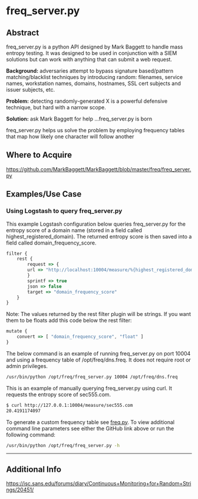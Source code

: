 freq_server.py
========

Abstract
--------

freq_server.py is a python API designed by Mark Baggett to handle mass entropy testing. It was designed to be used in conjunction with a SIEM solutions but can work with anything that can submit a web request.

**Background:** adversaries attempt to bypass signature based/pattern matching/blacklist techniques by introducing random: filenames, service names, workstation names, domains, hostnames, SSL cert subjects and issuer subjects, etc.

**Problem:** detecting randomly-generated X is a powerful defensive technique, but hard with a narrow scope.

**Solution:** ask Mark Baggett for help ...freq_server.py is born

freq_server.py helps us solve the problem by employing frequency tables that map how likely one character will follow another

Where to Acquire
---------

https://github.com/MarkBaggett/MarkBaggett/blob/master/freq/freq_server.py


Examples/Use Case
---------

### Using Logstash to query freq_server.py

This example Logstash configuration below queries freq_server.py for the entropy score of a domain name (stored in a field called highest_registered_domain). The returned entropy score is then saved into a field called domain_frequency_score.
```javascript
filter {
    rest {
        request => {
        url => "http://localhost:10004/measure/%{highest_registered_domain}"
        }
        sprintf => true
        json => false
        target => "domain_frequency_score"
    }
}
```
Note: The values returned by the rest filter plugin will be strings. If you want them to be floats add this code below the rest filter:
```javascript
mutate {
    convert => [ "domain_frequency_score", "float" ]
}
```

The below command is an example of running freq_server.py on port 10004 and using a frequency table of /opt/freq/dns.freq. It does not require root or admin privileges.
```bash
/usr/bin/python /opt/freq/freq_server.py 10004 /opt/freq/dns.freq
```

This is an example of manually querying freq_server.py using curl. It requests the entropy score of sec555.com.
```bash
$ curl http://127.0.0.1:10004/measure/sec555.com
20.4191174097
```

To generate a custom frequency table see [freq.py](/Tools/freq.py.md). To view additional command line parameters see either the GitHub link above or run the following command:

```bash
/usr/bin/python /opt/freq/freq_server.py -h
```

---

Additional Info
--------------

https://isc.sans.edu/forums/diary/Continuous+Monitoring+for+Random+Strings/20451/